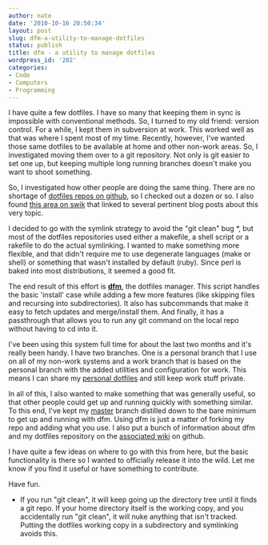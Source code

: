 ```yaml
---
author: nate
date: '2010-10-16 20:50:34'
layout: post
slug: dfm-a-utility-to-manage-dotfiles
status: publish
title: dfm - a utility to manage dotfiles
wordpress_id: '202'
categories:
- Code
- Computers
- Programming
---
```


I have quite a few dotfiles.  I have so many that keeping them in sync is impossible with conventional methods.  So, I turned to my old friend: version control.  For a while, I kept them in subversion at work.  This worked well as that was where I spent most of my time.  Recently, however, I've wanted those same dotfiles to be available at home and other non-work areas.  So, I investigated moving them over to a git repository.  Not only is git easier to set one up, but keeping multiple long running branches doesn't make you want to shoot something.

So, I investigated how other people are doing the same thing.  There are no shortage of <a href="http://www.google.com/search?q=site:github.com%20dotfiles">dotfiles repos on github</a>, so I checked out a dozen or so.  I also found <a href="http://swik.net/dotfiles+git">this area on swik</a> that linked to several pertinent blog posts about this very topic.

I decided to go with the symlink strategy to avoid the "git clean" bug *, but most of the dotfiles repositories used either a makefile, a shell script or a rakefile to do the actual symlinking.  I wanted to make something more flexible, and that didn't require me to use degenerate languages (make or shell) or something that wasn't installed by default (ruby).  Since perl is baked into most distributions, it seemed a good fit.

The end result of this effort is <strong><a href="http://github.com/justone/dotfiles/blob/master/bin/dfm">dfm</a></strong>, the dotfiles manager.  This script handles the basic 'install' case while adding a few more features (like skipping files and recursing into subdirectories).  It also has subcommands that make it easy to fetch updates and merge/install them.  And finally, it has a passthrough that allows you to run any git command on the local repo without having to cd into it.

I've been using this system full time for about the last two months and it's really been handy.  I have two branches.  One is a personal branch that I use on all of my non-work systems and a work branch that is based on the personal branch with the added utilities and configuration for work.  This means I can share my <a href="http://github.com/justone/dotfiles/tree/personal">personal dotfiles</a> and still keep work stuff private.

In all of this, I also wanted to make something that was generally useful, so that other people could get up and running quickly with something similar.  To this end, I've kept my <a href="http://github.com/justone/dotfiles">master</a> branch distilled down to the bare minimum to get up and running with dfm.  Using dfm is just a matter of forking my repo and adding what you use.  I also put a bunch of information about dfm and my dotfiles repository on the <a href="http://github.com/justone/dotfiles/wiki">associated wiki</a> on github.

I have quite a few ideas on where to go with this from here, but the basic functionality is there so I wanted to officially release it into the wild.  Let me know if you find it useful or have something to contribute.

Have fun.

* If you run "git clean", it will keep going up the directory tree until it finds a git repo.  If your home directory itself is the working copy, and you accidentally run "git clean", it will nuke anything that isn't tracked.  Putting the dotfiles working copy in a subdirectory and symlinking avoids this.